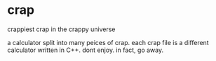 # crap
crappiest crap in the crappy universe

a calculator split into many peices of crap. each crap file is a different calculator written in C++. dont enjoy. in fact, go away.
